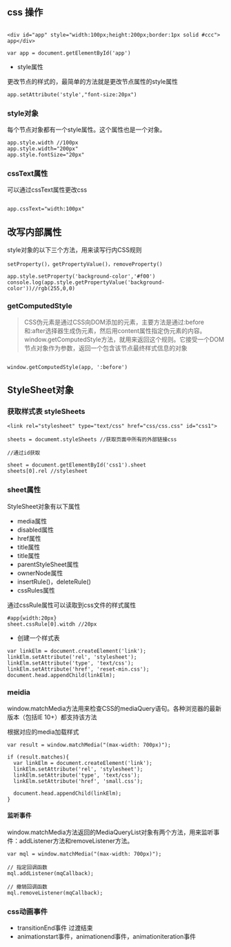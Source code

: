 ## css 操作

```

<div id="app" style="width:100px;height:200px;border:1px solid #ccc"> app</div>

var app = document.getElementById('app')

```

- style属性

更改节点的样式的，最简单的方法就是更改节点属性的style属性

```
app.setAttribute('style',"font-size:20px")

```

### style对象

每个节点对象都有一个style属性。这个属性也是一个对象。

```
app.style.width //100px
app.style.width="200px"
app.style.fontSize="20px"
```

### cssText属性

可以通过cssText属性更改css

```

app.cssText="width:100px"
```

## 改写内部属性

style对象的以下三个方法，用来读写行内CSS规则
```
setProperty()，getPropertyValue()，removeProperty()

app.style.setProperty('background-color','#f00')
console.log(app.style.getPropertyValue('background-color'))//rgb(255,0,0)
```

### getComputedStyle

> CSS伪元素是通过CSS向DOM添加的元素，主要方法是通过:before和:after选择器生成伪元素，然后用content属性指定伪元素的内容。window.getComputedStyle方法，就用来返回这个规则。它接受一个DOM节点对象作为参数，返回一个包含该节点最终样式信息的对象


```

window.getComputedStyle(app, ':before')
```

## StyleSheet对象

### 获取样式表 styleSheets

```
<link rel="stylesheet" type="text/css" href="css/css.css" id="css1">

sheets = documemt.styleSheets //获取页面中所有的外部链接css

//通过id获取

sheet = document.getElementById('css1').sheet
sheets[0].rel //stylesheet

```

### sheet属性

StyleSheet对象有以下属性

- media属性
- disabled属性
- href属性
- title属性
- title属性
- parentStyleSheet属性
- ownerNode属性
- insertRule()，deleteRule()
- cssRules属性

通过cssRule属性可以读取到css文件的样式属性


```
#app{width:20px}
sheet.cssRule[0].witdh //20px
```
- 创建一个样式表

```
var linkElm = document.createElement('link');
linkElm.setAttribute('rel', 'stylesheet');
linkElm.setAttribute('type', 'text/css');
linkElm.setAttribute('href', 'reset-min.css');
document.head.appendChild(linkElm);
```

### meidia

window.matchMedia方法用来检查CSS的mediaQuery语句。各种浏览器的最新版本（包括IE 10+）都支持该方法

根据对应的media加载样式

```
var result = window.matchMedia("(max-width: 700px)");

if (result.matches){
  var linkElm = document.createElement('link');
  linkElm.setAttribute('rel', 'stylesheet');
  linkElm.setAttribute('type', 'text/css');
  linkElm.setAttribute('href', 'small.css');

  document.head.appendChild(linkElm);
}
```
#### 监听事件

window.matchMedia方法返回的MediaQueryList对象有两个方法，用来监听事件：addListener方法和removeListener方法。

```
var mql = window.matchMedia("(max-width: 700px)");

// 指定回调函数
mql.addListener(mqCallback);

// 撤销回调函数
mql.removeListener(mqCallback);

```

### css动画事件

- transitionEnd事件 过渡结束
- animationstart事件，animationend事件，animationiteration事件